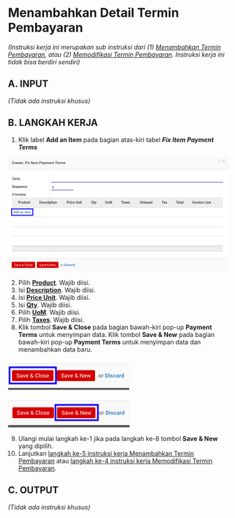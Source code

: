 # Menambahkan Detail Termin Pembayaran

*(Instruksi kerja ini merupakan sub instruksi dari (1) [Menambahkan Termin Pembayaran](./menambahkan-termin.md), atau (2) [Memodifikasi Termin Pembayaran](./memodifikasi-termin.md). Instruksi kerja ini tidak bisa berdiri sendiri)*

## A. INPUT

*(Tidak ada instruksi khusus)*

## B. LANGKAH KERJA

1. Klik label **Add an Item** pada bagian atas-kiri tabel ***Fix Item Payment Terms***

![](../../img/service-contract/tombol-add-fix-item-termin.png)

2. Pilih **[Product](./penjelasan.md#field-product)**. Wajib diisi.
3. Isi **[Description](./penjelasan.md#field-description)**. Wajib diisi.
4. Isi **[Price Unit](./penjelasan.md#field-price-unit)**. Wajib diisi.
5. Isi **[Qty](./penjelasan.md#field-qty)**. Wajib diisi.
6. Pilih **[UoM](./penjelasan.md#field-uom)**. Wajib diisi.
7. Pilih **[Taxes](./penjelasan.md#field-taxes)**. Wajib diisi.
8. Klik tombol **Save & Close** pada bagian bawah-kiri pop-up **Payment Terms** untuk menyimpan data. Klik tombol **Save & New** pada bagian bawah-kiri pop-up **Payment Terms** untuk menyimpan data dan menambahkan data baru.

![](../../img/service-contract/tombol-save-close-termin.png)

![](../../img/service-contract/tombol-save-new-termin.png)

9. Ulangi mulai langkah ke-1 jika pada langkah ke-8 tombol **Save & New** yang dipilih.
10. Lanjutkan [langkah ke-5 instruksi kerja Menambahkan Termin Pembayaran](./menambahkan-termin.md#l5) atau [langkah ke-4 instruksi kerja Memodifikasi Termin Pembayaran](./memodifikasi-termin.md#l4).

## C. OUTPUT

*(Tidak ada instruksi khusus)*
